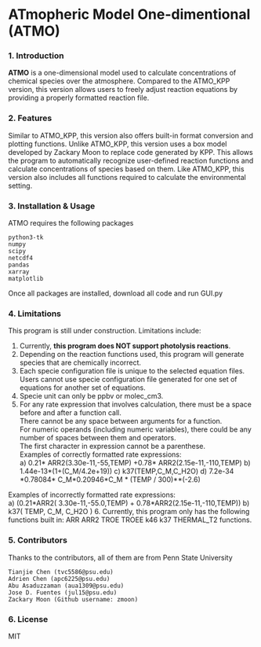 # ATmopheric Model One-dimentional (ATMO)

### 1. Introduction

**ATMO** is a one-dimensional model used to calculate concentrations of chemical species over the atmosphere. 
Compared to the ATMO\_KPP version, this version allows users to freely adjust reaction equations by providing 
a properly formatted reaction file.

### 2. Features

Similar to ATMO\_KPP, this version also offers built-in format conversion and plotting functions. Unlike ATMO\_KPP, 
this version uses a box model developed by Zackary Moon to replace code generated by KPP. This allows the program 
to automatically recognize user-defined reaction functions and calculate concentrations of species based on them. 
Like ATMO\_KPP, this version also includes all functions required to calculate the environmental setting.

### 3. Installation & Usage

ATMO requires the following packages

    python3-tk
    numpy
    scipy
    netcdf4
    pandas
    xarray
    matplotlib

Once all packages are installed, download all code and run GUI.py

### 4. Limitations

This program is still under construction. Limitations include:

1. Currently, **this program does NOT support photolysis reactions**.
2. Depending on the reaction functions used, this program will generate species that are chemically incorrect.
3. Each specie configuration file is unique to the selected equation files. Users cannot use specie configuration file generated for one set of equations for another set of equations.
4. Specie unit can only be ppbv or molec\_cm3.
5. For any rate expression that involves calculation, there must be a space before and after a function call.  
 There cannot be any space between arguments for a function.  
 For numeric operands (including numeric variables), there could be any number of spaces between them and operators.  
 The first character in expression cannot be a parenthese.  
 Examples of correctly formatted rate expressions:  
        a) 0.21* ARR2(3.30e-11,-55,TEMP) +0.78* ARR2(2.15e-11,-110,TEMP)
        b) 1.44e-13\*(1+(C\_M/4.2e+19))
        c) k37(TEMP,C\_M,C\_H2O)
        d) 7.2e-34 \*0.78084\* C\_M\*0.20946\*C\_M * (TEMP / 300)\*\*(-2.6)

 Examples of incorrectly formatted rate expressions:  
        a) (0.21\*ARR2( 3.30e-11,-55.0,TEMP) + 0.78\*ARR2(2.15e-11,-110,TEMP))
        b) k37( TEMP, C\_M, C\_H2O )
6. Currently, this program only has the following functions built in:
        ARR
        ARR2
        TROE
        TROEE
        k46
        k37
        THERMAL\_T2 functions.

### 5. Contributors

Thanks to the contributors, all of them are from Penn State University
    
    Tianjie Chen (tvc5586@psu.edu)
    Adrien Chen (apc6225@psu.edu)
    Abu Asaduzzaman (aua1309@psu.edu)
    Jose D. Fuentes (jul15@psu.edu)
    Zackary Moon (Github username: zmoon)

### 6. License

MIT
